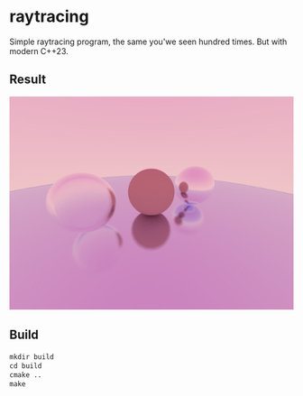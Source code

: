 # raytracing
Simple raytracing program, the same you'we seen hundred times.
But with modern C++23.

## Result
![Result](output/image.jpg)

## Build
```
mkdir build
cd build
cmake ..
make
```
